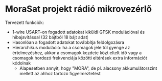 # MoraSat projekt rádió mikrovezérlő

Tervezett funkciók:
- 1-wire USART-on fogadott adatokat kiküldi GFSK modulációval és hibajavítással (32 bájtból 18 bájt adat)
- Hasonlóan a fogadott adatokat továbbítja feldolgozásra
- Hierarchikus moduláció: ha a csomagok jele túl gyenge az értelmezéshez, akkor a csomagok kezdete közt eltelt idő vagy a csomagok hordozó frekvenciája közötti eltérések extra információt kódolnak
  - Alapesetben annyit, hogy "MORA", de pl. alacsony akkumulátorszint mellett az ahhoz tartozó figyelmeztetést
  
